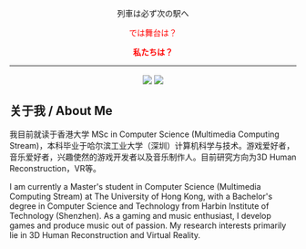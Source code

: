 <center>

列車は必ず次の駅へ 

<font color="red">では舞台は？</font>

<font color="red"><b>私たちは？</b></font>

</center>

___
<center>

<a href="https://space.bilibili.com/20233752" target="_blank"><img  align=center src="https://img.shields.io/badge/Bilibili-千秋千秋千秋千-%23ff00f9?style=for-the-badge"/></a> <a href="https://music.163.com/#/artist?id=32874710" target="_blank"><img  align=center src="https://img.shields.io/badge/网易云音乐-GL1STENING-%23e60026?style=for-the-badge"/></a>

</center>

## 关于我 / About Me

我目前就读于香港大学 MSc in Computer Science (Multimedia Computing Stream)，本科毕业于哈尔滨工业大学（深圳）计算机科学与技术。游戏爱好者，音乐爱好者，兴趣使然的游戏开发者以及音乐制作人。目前研究方向为3D Human Reconstruction，VR等。

I am currently a Master's student in Computer Science (Multimedia Computing Stream) at The University of Hong Kong, with a Bachelor's degree in Computer Science and Technology from Harbin Institute of Technology (Shenzhen). As a gaming and music enthusiast, I develop games and produce music out of passion. My research interests primarily lie in 3D Human Reconstruction and Virtual Reality.